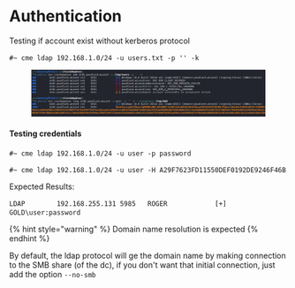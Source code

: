 # Authentication

Testing if account exist without kerberos protocol

```
#~ cme ldap 192.168.1.0/24 -u users.txt -p '' -k
```

<figure><img src="../../../../.gitbook/assets/image (53).png" alt=""><figcaption></figcaption></figure>

#### Testing credentials

```
#~ cme ldap 192.168.1.0/24 -u user -p password
```

```
#~ cme ldap 192.168.1.0/24 -u user -H A29F7623FD11550DEF0192DE9246F46B
```

Expected Results:

```
LDAP        192.168.255.131 5985   ROGER            [+] GOLD\user:password
```

{% hint style="warning" %}
Domain name resolution is expected
{% endhint %}

By default, the ldap protocol will ge the domain name by making connection to the SMB share (of the dc), if you don't want that initial connection, just add the option `--no-smb`
